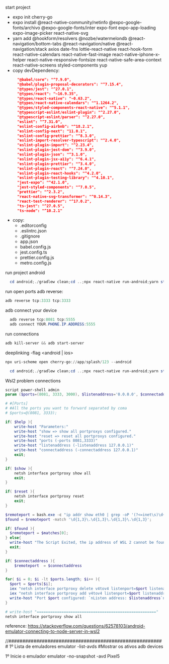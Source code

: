 start project
- expo init cherry-go
- expo install @react-native-community/netinfo @expo-google-fonts/archivo @expo-google-fonts/inter expo-font expo-app-loading expo-image-picker react-native-svg
- yarn add @hookform/resolvers @nozbe/watermelondb @react-navigation/bottom-tabs @react-navigation/native @react-navigation/stack axios date-fns lottie-react-native react-hook-form react-native-calendars react-native-fast-image react-native-iphone-x-helper react-native-responsive-fontsize react-native-safe-area-context react-native-screens styled-components yup
- copy devDependency:
  ```json
    "@babel/core": "^7.9.0",
    "@babel/plugin-proposal-decorators": "^7.15.4",
    "@types/jest": "^27.0.1",
    "@types/react": "~16.9.35",
    "@types/react-native": "~0.63.2",
    "@types/react-native-calendars": "^1.1264.2",
    "@types/styled-components-react-native": "^5.1.1",
    "@typescript-eslint/eslint-plugin": "^2.27.0",
    "@typescript-eslint/parser": "^2.27.0",
    "eslint": "^7.31.0",
    "eslint-config-airbnb": "^18.2.1",
    "eslint-config-next": "11.0.1",
    "eslint-config-prettier": "^8.3.0",
    "eslint-import-resolver-typescript": "^2.4.0",
    "eslint-plugin-import": "^2.23.4",
    "eslint-plugin-jest-dom": "^3.9.0",
    "eslint-plugin-json": "^3.1.0",
    "eslint-plugin-jsx-a11y": "^6.4.1",
    "eslint-plugin-prettier": "^3.4.0",
    "eslint-plugin-react": "^7.24.0",
    "eslint-plugin-react-hooks": "^4.2.0",
    "eslint-plugin-testing-library": "^4.10.1",
    "jest-expo": "^42.1.0",
    "jest-styled-components": "^7.0.5",
    "prettier": "^2.3.2",
    "react-native-svg-transformer": "^0.14.3",
    "react-test-renderer": "^17.0.2",
    "ts-jest": "^27.0.5",
    "ts-node": "^10.2.1"
  ```
- copy:
  - .editorconfig
  - .eslintrc.json
  - .gitignore
  - app.json
  - babel.config.js
  - jest.config.ts
  - prettier.config.js
  - metro.config.js

run project android
```powershell
  cd android;./gradlew clean;cd ..;npx react-native run-android;yarn start
```
run open ports
adb reverse:
```powershell
adb reverse tcp:3333 tcp:3333
```
adb connect your device
```powershell
  adb reverse tcp:8081 tcp:5555
  adb connect YOUR.PHONE.IP.ADDRESS:5555
```
run connections
```powershell
adb kill-server && adb start-server
```

deeplinking -flag <android | ios>
```powershell
npx uri-scheme open cherry-go://app/splash/123 --android
```

```powershell
  cd android;./gradlew clean;cd ..;npx react-native run-android;yarn start;adb reverse tcp:3333 tcp:3333
```

Wsl2 problem connections
```powershell
script power-shell admin
param ($ports=(8081, 3333, 3000), $listenaddress='0.0.0.0', $connectaddress, [switch]$show, [switch]$reset, [switch]$help)

# #[Ports]
# #All the ports you want to forward separated by coma
# $ports=@(8081, 3333);

if( $help ){
    write-host "Parameters:"
    write-host "show => show all portproxys configured."
    write-host "reset => reset all portproxys configured."
    write-host "ports (-ports 8081,3333)"
    write-host "listenaddress (-listenaddress 127.0.0.1)"
    write-host "connectaddress (-connectaddress 127.0.0.1)"
    exit;
}

if( $show ){
    netsh interface portproxy show all
    exit;
}

if( $reset ){
    netsh interface portproxy reset
    exit;
}

$remoteport = bash.exe -c "ip addr show eth0 | grep -oP '(?<=inet\s)\d+(\.\d+){3}'"
$found = $remoteport -match '\d{1,3}\.\d{1,3}\.\d{1,3}\.\d{1,3}';

if( $found ){
  $remoteport = $matches[0];
} else{
  write-host "The Script Exited, the ip address of WSL 2 cannot be found";
  exit;
}

if( $connectaddress ){
    $remoteport  = $connectaddress
}

for( $i = 0; $i -lt $ports.length; $i++ ){
  $port = $ports[$i];
  iex "netsh interface portproxy delete v4tov4 listenport=$port listenaddress=$listenaddress";
  iex "netsh interface portproxy add v4tov4 listenport=$port listenaddress=$listenaddress connectport=$port connectaddress=$remoteport";
  write-host "Port $port configured: `nListen address: $listenaddress`nConnect address: $remoteport"
}

# write-host "====================================================="
netsh interface portproxy show all
```
reference: https://stackoverflow.com/questions/62578103/android-emulator-connecting-to-node-server-in-wsl2

//########################################################
1º Lista de emuladores
    emulator -list-avds
#Mostrar os ativos
		adb devices

1º Inicie o emulador
    emulator -no-snapshot -avd Pixel5
